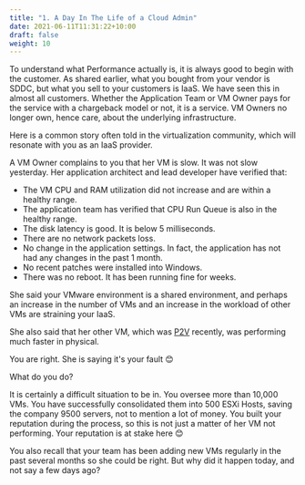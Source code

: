 ```yaml
---
title: "1. A Day In The Life of a Cloud Admin"
date: 2021-06-11T11:31:22+10:00
draft: false
weight: 10
---
```


To understand what Performance actually is, it is always good to begin with the customer. As shared earlier, what you bought from your vendor is SDDC, but what you sell to your customers is IaaS. We have seen this in almost all customers. Whether the Application Team or VM Owner pays for the service with a chargeback model or not, it is a service. VM Owners no longer own, hence care, about the underlying infrastructure.

Here is a common story often told in the virtualization community, which will resonate with you as an IaaS provider.

A VM Owner complains to you that her VM is slow. It was not slow yesterday. Her application architect and lead developer have verified that:

- The VM CPU and RAM utilization did not increase and are within a healthy range.
- The application team has verified that CPU Run Queue is also in the healthy range.
- The disk latency is good. It is below 5 milliseconds.
- There are no network packets loss.
- No change in the application settings. In fact, the application has not had any changes in the past 1 month.
- No recent patches were installed into Windows.
- There was no reboot. It has been running fine for weeks.

She said your VMware environment is a shared environment, and perhaps an increase in the number of VMs and an increase in the workload of other VMs are straining your IaaS.

She also said that her other VM, which was [P2V](https://en.wikipedia.org/wiki/Disaster_recovery) recently, was performing much faster in physical.

You are right. She is saying it's your fault 😊

What do you do? 

It is certainly a difficult situation to be in. You oversee more than 10,000 VMs. You have successfully consolidated them into 500 ESXi Hosts, saving the company 9500 servers, not to mention a lot of money. You built your reputation during the process, so this is not just a matter of her VM not performing. Your reputation is at stake here 😊

You also recall that your team has been adding new VMs regularly in the past several months so she could be right. But why did it happen today, and not say a few days ago?